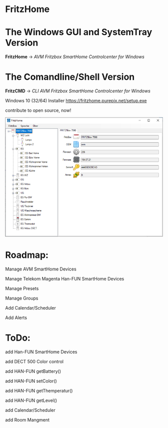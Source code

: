 # FritzHome

# The Windows GUI and SystemTray Version

**FritzHome** -> _AVM Fritzbox SmartHome Controlcenter for Windows_


# The Comandline/Shell Version

**FritzCMD** -> _CLI AVM Fritzbox SmartHome Controlcenter for Windows_ 

Windows 10 (32/64) Installer https://fritzhome.purepix.net/setup.exe

contribute to open source, now!

![Overview](https://github.com/Maetti79/FritzHome/blob/main/Images/OverviewView.png?raw=true)

# Roadmap:

Manage AVM SmartHome Devices 

Manage Telekom Magenta Han-FUN SmartHome Devices 

Manage Presets

Manage Groups

Add Calendar/Scheduler

Add Alerts


# ToDo:

add Han-FUN SmartHome Devices

add DECT 500 Color control

add HAN-FUN getBattery()

add HAN-FUN setColor()

add HAN-FUN getThemperatur()

add HAN-FUN getLevel()

add Calendar/Scheduler

add Room Mangment
